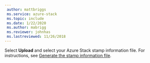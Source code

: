 ```yaml
---
 author: mattbriggs
 ms.service: azure-stack
 ms.topic: include
 ms.date: 1/22/2020
 ms.author: mabrigg
 ms.reviewer: johnhas
 ms.lastreviewed: 11/26/2018
---
```


Select **Upload** and select your Azure Stack stamp information file. For instructions, see [Generate the stamp information file](../azure-stack-vaas-parameters.md#generate-the-stamp-information-file).